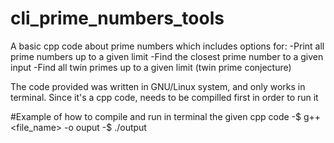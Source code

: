 # cli_prime_numbers_tools
A basic cpp code about prime numbers which includes options for:
    -Print all prime numbers up to a given limit
    -Find the closest prime number to a given input
    -Find all twin primes up to a given limit (twin prime conjecture)

The code provided was written in GNU/Linux system, and only works in terminal.
Since it's a cpp code, needs to be compilled first in order to run it

#Example of how to compile and run in terminal the given cpp code
    -$ g++ <file_name> -o ouput
    -$ ./output
